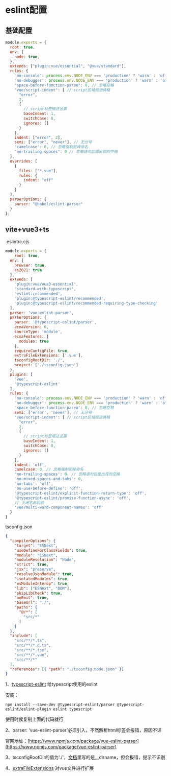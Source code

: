 # eslint配置

## 基础配置

```js
module.exports = {
  root: true,
  env: {
    node: true,
  },
  extends: ["plugin:vue/essential", "@vue/standard"],
  rules: {
    'no-console': process.env.NODE_ENV === 'production' ? 'warn' : 'off',
    'no-debugger': process.env.NODE_ENV === 'production' ? 'warn' : 'off',
    "space-before-function-paren": 0, // 忽略空格
    "vue/script-indent": [ // script区域缩进俩格
      "error",
      2,
      {
        // script标签缩进设置
        baseIndent: 1,
        switchCase: 0,
        ignores: []
      }
    ],
    indent: ["error", 2],
    semi: ["error", "never"], // 无分号
    'camelcase': 0, // 忽略强制驼峰命名
    "no-trailing-spaces": 0 // 忽略语句后面出现的空格
  },
  overrides: [
    {
      files: ["*.vue"],
      rules: {
        indent: "off"
      }
    }
  ],
  parserOptions: {
    parser: "@babel/eslint-parser"
  }
};

```

## vite+vue3+ts

.eslintrc.cjs

```js
module.exports = {
	root: true,
  env: {
    browser: true,
    es2021: true
  },
  extends: [
    'plugin:vue/vue3-essential',
    'standard-with-typescript',
    'eslint:recommended',
    'plugin:@typescript-eslint/recommended',
    'plugin:@typescript-eslint/recommended-requiring-type-checking'
  ],
  parser: 'vue-eslint-parser',
  parserOptions: {
    parser: '@typescript-eslint/parser',
    ecmaVersion: 6,
    sourceType: 'module',
    ecmaFeatures: {
      modules: true
    },
    requireConfigFile: true,
    extraFileExtensions: ['.vue'],
    tsconfigRootDir: './',
    project: ['./tsconfig.json']	
  },
  plugins: [
    'vue',
    '@typescript-eslint'
  ],
  rules: {
    'no-console': process.env.NODE_ENV === 'production' ? 'warn' : 'off',
    'no-debugger': process.env.NODE_ENV === 'production' ? 'warn' : 'off',
    'space-before-function-paren': 0, // 忽略空格
    semi: ['error', 'never'], // 无分号
    'vue/script-indent': [ // script区域缩进俩格
      "error",
      2,
      {
        // script标签缩进设置
        baseIndent: 1,
        switchCase: 0,
        ignores: []
      }
    ],
    indent: 'off',
    camelcase: 0, // 忽略强制驼峰命名
    'no-trailing-spaces': 0, // 忽略语句后面出现的空格
    'no-mixed-spaces-and-tabs': 0,
    'no-tabs': 'off',
    'no-use-before-define': 'off',
    '@typescript-eslint/explicit-function-return-type': 'off',
    '@typescript-eslint/promise-function-async': 'off',
    // 关闭名称校验
    'vue/multi-word-component-names': 'off'	
  }
}
```

tsconfig.json

```json
{
  "compilerOptions": {
    "target": "ESNext",
    "useDefineForClassFields": true,
    "module": "ESNext",
    "moduleResolution": "Node",
    "strict": true,
    "jsx": "preserve",
    "resolveJsonModule": true,
    "isolatedModules": true,
    "esModuleInterop": true,
    "lib": ["ESNext", "DOM"],
    "skipLibCheck": true,
    "noEmit": true,
    "baseUrl": "./",
    "paths": {
      "@/*": [
        "src/*"
      ]
    }
  },
  "include": [
    "src/**/*.ts",
    "src/**/*.d.ts",
    "src/**/*.tsx",
    "src/**/*.vue",
    "src/**/*"
  ],
  "references": [{ "path": "./tsconfig.node.json" }]
}

```
1、[typescript-eslint](https://typescript-eslint.io/getting-started) 给typescript使用的eslint

安装：

```npm
npm install --save-dev @typescript-eslint/parser @typescript-eslint/eslint-plugin eslint typescript
```

使用时候复制上面的代码就行

2、parser: 'vue-eslint-parser'必须引入，不然解析html标签会报错，原因不详

官网地址：[https://www.npmjs.com/package/vue-eslint-parser](https://www.npmjs.com/package/vue-eslint-parser)

3、tsconfigRootDir的值为'./'，[文档](https://typescript-eslint.io/linting/typed-linting)里写的是__dirname，但会报错，提示不识别

4、[extraFileExtensions](https://typescript-eslint.io/linting/troubleshooting) 对vue文件进行扩展
